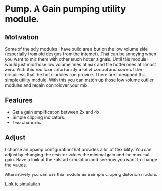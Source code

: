 # Pump. A Gain pumping utility module.

## Motivation
Some of the sdiy modules I have build are a but on the low volume side (especially from old designs from the internet). That can be annoying when you want to mix them with other much hotter signals. Until this module I would just mix those low volume ones at max and the hotter ones at almost zero. With this you lose unfortunatly a lot of control and some of the crispiness that the hot modules can provide. Therefore I designed this simple utility module. With this you can match up those low volume outlier modules and regain controlover your mix. 

## Features
* Get a gain amplification between 2x and 4x.
* Simple clipping indicators.
* Two channels.

## Adjust
I choose an opamp configuration that provides a lot of flexibility. You can adjust by changing the resistor values the minimal gain and the maximal gain. Have a look at the Falstad simulation and see how you want to change the values. 

Alternatively you can use this module as a simple clipping distorion module.


[Link to simulation](https://tinyurl.com/25b8f6m3)
